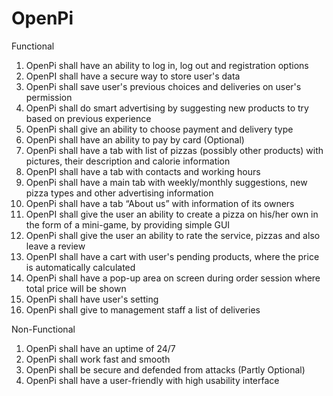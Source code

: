 # OpenPi
Functional
1. OpenPi shall have an ability to log in, log out and registration options
2. OpenPI shall have a secure way to store user's data
3. OpenPi shall save user's previous choices and deliveries on user's permission
4. OpenPi shall do smart advertising by suggesting new products to try based on previous experience
5. OpenPi shall give an ability to choose payment and delivery type
6. OpenPi shall have an ability to pay by card (Optional)
7. OpenPi shall have a tab with list of pizzas (possibly other products) with pictures, their description and calorie information
8. OpenPI shall have a tab with contacts and working hours
9. OpenPi shall have a main tab with weekly/monthly suggestions, new pizza types and other advertising information
10. OpenPi shall have a tab “About us” with information of its owners
11.  OpenPI shall give the user an ability to create a pizza on his/her own in the form of a mini-game, by providing simple GUI
12. OpenPi shall give the user an ability to rate the service, pizzas and also leave a review
13. OpenPI shall have a cart with user's pending products, where the price is automatically calculated
14. OpenPi shall have a pop-up area on screen during order session where total price will be shown
15. OpenPi shall have user's setting 
16. OpenPi shall give to management staff a list of deliveries

Non-Functional
1. OpenPi shall have an uptime of 24/7
2. OpenPi shall work fast and smooth
3. OpenPi shall be secure and defended from attacks (Partly Optional)
4. OpenPi shall have a user-friendly with high usability interface
